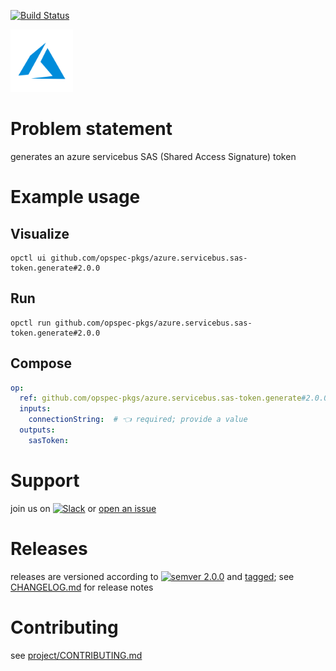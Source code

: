 [![Build Status](https://github.com/opspec-pkgs/azure.servicebus.sas-token.generate/workflows/build/badge.svg?branch=main)](https://github.com/opspec-pkgs/azure.servicebus.sas-token.generate/actions?query=workflow%3Abuild+branch%3Amain)

<img src="icon.svg" alt="icon" height="100px">

# Problem statement

generates an azure servicebus SAS (Shared Access Signature) token

# Example usage

## Visualize

```shell
opctl ui github.com/opspec-pkgs/azure.servicebus.sas-token.generate#2.0.0
```

## Run

```
opctl run github.com/opspec-pkgs/azure.servicebus.sas-token.generate#2.0.0
```

## Compose

```yaml
op:
  ref: github.com/opspec-pkgs/azure.servicebus.sas-token.generate#2.0.0
  inputs:
    connectionString:  # 👈 required; provide a value
  outputs:
    sasToken:
```

# Support

join us on
[![Slack](https://img.shields.io/badge/slack-opctl-E01563.svg)](https://join.slack.com/t/opctl/shared_invite/zt-51zodvjn-Ul_UXfkhqYLWZPQTvNPp5w)
or
[open an issue](https://github.com/opspec-pkgs/azure.servicebus.sas-token.generate/issues)

# Releases

releases are versioned according to
[![semver 2.0.0](https://img.shields.io/badge/semver-2.0.0-brightgreen.svg)](http://semver.org/spec/v2.0.0.html)
and [tagged](https://git-scm.com/book/en/v2/Git-Basics-Tagging); see
[CHANGELOG.md](CHANGELOG.md) for release notes

# Contributing

see
[project/CONTRIBUTING.md](https://github.com/opspec-pkgs/project/blob/main/CONTRIBUTING.md)
